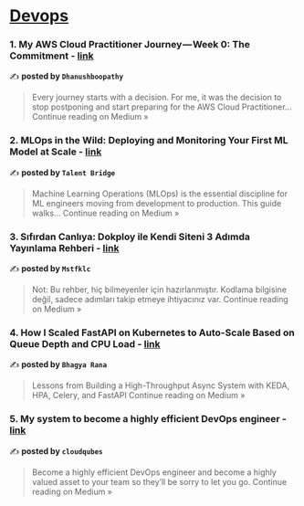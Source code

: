 
<h1><a href=https://medium.com/tag/devops/recommended target="_blank" rel="noopener noreferrer">Devops</a></h1>
<h3>1. My AWS Cloud Practitioner Journey — Week 0: The Commitment - <a href="https://medium.com/@dhanushbopathy/my-aws-cloud-practitioner-journey-week-0-the-commitment-13471241633f?source=rss------devops-5" target="_blank" rel="noopener noreferrer">link</a></h3>

✍️ **posted by `Dhanushboopathy`**

<blockquote>Every journey starts with a decision. For me, it was the decision to stop postponing and start preparing for the AWS Cloud Practitioner…
Continue reading on Medium »</blockquote>

<h3>2. MLOps in the Wild: Deploying and Monitoring Your First ML Model at Scale - <a href="https://medium.com/@talentbridge/mlops-in-the-wild-deploying-and-monitoring-your-first-ml-model-at-scale-c8b803858ce9?source=rss------devops-5" target="_blank" rel="noopener noreferrer">link</a></h3>

✍️ **posted by `Talent Bridge`**

<blockquote>Machine Learning Operations (MLOps) is the essential discipline for ML engineers moving from development to production. This guide walks…
Continue reading on Medium »</blockquote>

<h3>3. Sıfırdan Canlıya: Dokploy ile Kendi Siteni 3 Adımda Yayınlama Rehberi - <a href="https://medium.com/@mstfklc/s%C4%B1f%C4%B1rdan-canl%C4%B1ya-dokploy-ile-kendi-siteni-3-ad%C4%B1mda-yay%C4%B1nlama-rehberi-58382e488d06?source=rss------devops-5" target="_blank" rel="noopener noreferrer">link</a></h3>

✍️ **posted by `Mstfklc`**

<blockquote>Not: Bu rehber, hiç bilmeyenler için hazırlanmıştır. Kodlama bilgisine değil, sadece adımları takip etmeye ihtiyacınız var.
Continue reading on Medium »</blockquote>

<h3>4. How I Scaled FastAPI on Kubernetes to Auto-Scale Based on Queue Depth and CPU Load - <a href="https://medium.com/@bhagyarana80/how-i-scaled-fastapi-on-kubernetes-to-auto-scale-based-on-queue-depth-and-cpu-load-4e85a6c54edc?source=rss------devops-5" target="_blank" rel="noopener noreferrer">link</a></h3>

✍️ **posted by `Bhagya Rana`**

<blockquote>Lessons from Building a High-Throughput Async System with KEDA, HPA, Celery, and FastAPI
Continue reading on Medium »</blockquote>

<h3>5. My system to become a highly efficient DevOps engineer - <a href="https://medium.com/@cloud.qubes/my-system-to-become-a-highly-efficient-devops-engineer-f991f8504113?source=rss------devops-5" target="_blank" rel="noopener noreferrer">link</a></h3>

✍️ **posted by `cloudqubes`**

<blockquote>Become a highly efficient DevOps engineer and become a highly valued asset to your team so they’ll be sorry to let you go.
Continue reading on Medium »</blockquote>

